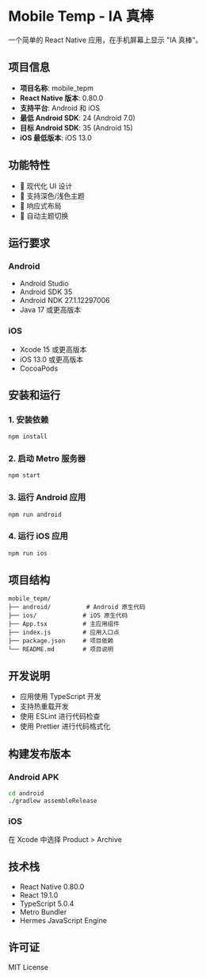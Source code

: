 # Mobile Temp - IA 真棒

一个简单的 React Native 应用，在手机屏幕上显示 "IA 真棒"。

## 项目信息

- **项目名称**: mobile_tepm
- **React Native 版本**: 0.80.0
- **支持平台**: Android 和 iOS
- **最低 Android SDK**: 24 (Android 7.0)
- **目标 Android SDK**: 35 (Android 15)
- **iOS 最低版本**: iOS 13.0

## 功能特性

- 🎨 现代化 UI 设计
- 🌙 支持深色/浅色主题
- 📱 响应式布局
- 🔄 自动主题切换

## 运行要求

### Android
- Android Studio
- Android SDK 35
- Android NDK 27.1.12297006
- Java 17 或更高版本

### iOS
- Xcode 15 或更高版本
- iOS 13.0 或更高版本
- CocoaPods

## 安装和运行

### 1. 安装依赖

```bash
npm install
```

### 2. 启动 Metro 服务器

```bash
npm start
```

### 3. 运行 Android 应用

```bash
npm run android
```

### 4. 运行 iOS 应用

```bash
npm run ios
```

## 项目结构

```
mobile_tepm/
├── android/          # Android 原生代码
├── ios/             # iOS 原生代码
├── App.tsx          # 主应用组件
├── index.js         # 应用入口点
├── package.json     # 项目依赖
└── README.md        # 项目说明
```

## 开发说明

- 应用使用 TypeScript 开发
- 支持热重载开发
- 使用 ESLint 进行代码检查
- 使用 Prettier 进行代码格式化

## 构建发布版本

### Android APK
```bash
cd android
./gradlew assembleRelease
```

### iOS
在 Xcode 中选择 Product > Archive

## 技术栈

- React Native 0.80.0
- React 19.1.0
- TypeScript 5.0.4
- Metro Bundler
- Hermes JavaScript Engine

## 许可证

MIT License
